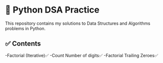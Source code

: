 # 🐍 Python DSA Practice
This repository contains my solutions to Data Structures and Algorithms problems in Python.
## ✅ Contents
-Factorial (Iterative)✅
-Count Number of digits✅
-Factorial Trailing Zeroes✅


